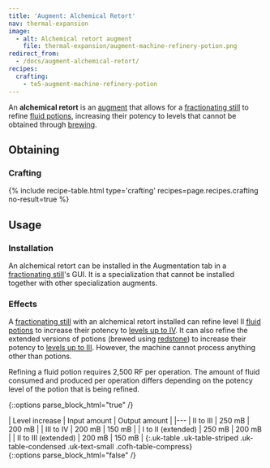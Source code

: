```yaml
---
title: 'Augment: Alchemical Retort'
nav: thermal-expansion
image:
  - alt: Alchemical retort augment
    file: thermal-expansion/augment-machine-refinery-potion.png
redirect_from:
  - /docs/augment-alchemical-retort/
recipes:
  crafting:
    - te5-augment-machine-refinery-potion
---
```


An **alchemical retort** is an [augment](/docs/thermal-expansion/augments/) that allows for a
[fractionating still](/docs/thermal-expansion/fractionating-still/) to refine [fluid
potions](/docs/thermal-foundation/potion-fluid/), increasing their potency to levels that cannot be
obtained through [brewing](https://minecraft.gamepedia.com/Brewing).


Obtaining
---------

### Crafting
{% include recipe-table.html type='crafting' recipes=page.recipes.crafting no-result=true %}


Usage
-----

### Installation
An alchemical retort can be installed in the Augmentation tab in a
[fractionating still](/docs/thermal-expansion/fractionating-still/)'s GUI. It is a specialization
that cannot be installed together with other specialization augments.

### Effects
A [fractionating still](/docs/thermal-expansion/fractionating-still/) with an alchemical retort
installed can refine level II [fluid potions](/docs/thermal-foundation/potion-fluid/) to increase
their potency to [levels up to IV](/docs/cofh-core/potions/#stronger-potions).
It can also refine the extended versions of potions (brewed using
[redstone](https://minecraft.gamepedia.com/Redstone)) to increase their potency
to [levels up to III](/docs/cofh-core/potions/#stronger-potions). However, the
machine cannot process anything other than potions.

Refining a fluid potion requires 2,500 RF per operation. The amount of fluid
consumed and produced per operation differs depending on the potency level of
the potion that is being refined.

{::options parse_block_html="true" /}
<div class="uk-overflow-container">
| Level increase | Input amount | Output amount |
|---
| II to III | 250 mB | 200 mB |
| III to IV | 200 mB | 150 mB |
| I to II (extended) | 250 mB | 200 mB |
| II to III (extended) | 200 mB | 150 mB |
{:.uk-table .uk-table-striped .uk-table-condensed .uk-text-small .cofh-table-compress}
</div>
{::options parse_block_html="false" /}
